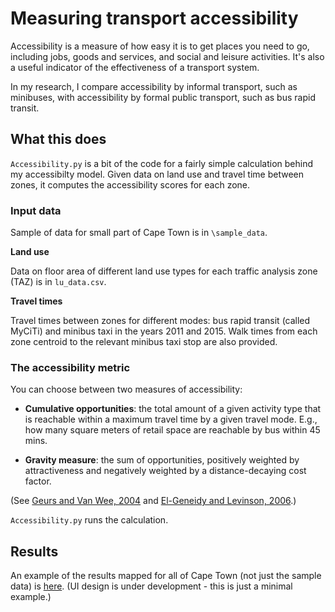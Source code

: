 # Measuring transport accessibility


Accessibility is a measure of how easy it is to get places you need to go, including jobs, goods and services, and social and leisure activities. It's also a useful indicator of the effectiveness of a transport system. 

In my research, I compare accessibility by informal transport, such as minibuses, with accessibility by formal public transport, such as bus rapid transit. 


## What this does

`Accessibility.py` is a bit of the code for a fairly simple calculation behind my accessibilty model. Given data on land use and travel time between zones, it computes the accessibility scores for each zone. 

### Input data

Sample of data for small part of Cape Town is in `\sample_data`.

**Land use**

Data on floor area of different land use types for each traffic analysis zone (TAZ) is in `lu_data.csv`. 

**Travel times**

Travel times between zones for different modes: bus rapid transit (called MyCiTi) and minibus taxi in the years 2011 and 2015. Walk times from each zone centroid to the relevant minibus taxi stop are also provided. 

### The accessibility metric

You can choose between two measures of accessibility: 

- **Cumulative opportunities**: the total amount of a given activity type that is reachable within a maximum travel time by a given travel mode. E.g., how many square meters of retail space are reachable by bus within 45 mins.

- **Gravity measure**: the sum of opportunities, positively weighted by attractiveness and negatively weighted by a distance-decaying cost factor. 

(See [Geurs and Van Wee, 2004](http://www.sciencedirect.com/science/article/pii/S0966692303000607) and [El-Geneidy and Levinson, 2006](http://conservancy.umn.edu/handle/11299/638).)

`Accessibility.py` runs the calculation.

## Results

An example of the results mapped for all of Cape Town (not just the sample data) is [here](http://lisarayle.com/ct-accessibility). (UI design is under development - this is just a minimal example.)

